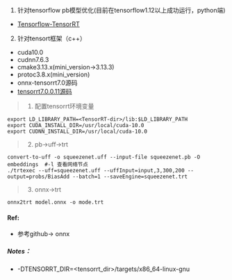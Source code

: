 1. 针对tensorflow pb模型优化(目前在tensorflow1.12以上成功运行，python端)
- [Tensorflow-TensorRT](https://github.com/ardianumam/Tensorflow-TensorRT)
2. 针对tensort框架（c++）
- cuda10.0
- cudnn7.6.3
- cmake3.13.x(mini_version->3.13.3)
- protoc3.8.x(mini_version)
- onnx-tensorrt7.0源码
- [tensorrt7.0.0.11源码](https://developer.nvidia.com/zh-cn/tensorrt)
> 1. 配置tensorrt环境变量
```
export LD_LIBRARY_PATH=<TensorRT-dir>/lib:$LD_LIBRARY_PATH
export CUDA_INSTALL_DIR=/usr/local/cuda-10.0
export CUDNN_INSTALL_DIR=/usr/local/cuda-10.0
```
> 2. pb->uff->trt
```
convert-to-uff -o squeezenet.uff --input-file squeezenet.pb -O embeddings  #-l 查看网络节点
./trtexec --uff=squeezenet.uff --uffInput=input,3,300,200 --output=probs/BiasAdd --batch=1 --saveEngine=squeezenet.trt
```
> 3. onnx->trt
```
onnx2trt model.onnx -o mode.trt
```
#### Ref:
- 参考github-> onnx
##### Notes： 
-  -DTENSORRT_DIR=<tensorrt_dir>/targets/x86_64-linux-gnu
